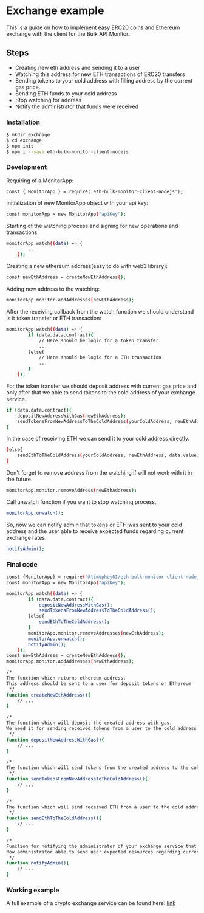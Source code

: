 # Exchange example

This is a guide on how to implement easy ERC20 coins and Ethereum exchange with the client for the Bulk API Monitor. 

## Steps

  - Creating new eth address and sending it to a user
  - Watching this address for new ETH transactions of ERC20 transfers
  - Sending tokens to your cold address with filling address by the current gas price.
  - Sending ETH funds to your cold address
  - Stop watching for address
  - Notify the administrator that funds were received

### Installation

```sh
$ mkdir exchnage 
$ cd exchange
$ npm init
$ npm i --save eth-bulk-monitor-client-nodejs
```


### Development

Requiring of a MonitorApp:
```
const { MonitorApp } = require('eth-bulk-monitor-client-nodejs');
```

Initialization of new MonitorApp object with your api key:
```sh
const monitorApp = new MonitorApp("apiKey");
```

Starting of the watching process and signing for new operations and transactions:
```sh
monitorApp.watch((data) => {
        ...
    });
```

Creating a new ethereum address(easy to do with web3 library):
```sh
const newEthAddress = createNewEthAddress();
```

Adding new address to the watching:
```sh
monitorApp.monitor.addAddresses(newEthAddress);
```

After the receiving callback from the watch function we should understand is it token transfer or ETH transaction:
```sh
monitorApp.watch((data) => {
        if (data.data.contract){
            // Here should be logic for a token transfer
            ...
        }else{
            // Here should be logic for a ETH transaction
            ...
        }
    });
```

For the token transfer we should deposit address with current gas price and only after that we able to send tokens to the cold address of your exchange service.
```sh
if (data.data.contract){
    depositNewAddressWithGas(newEthAddress);
    sendTokensFromNewAddressToTheColdAddress(yourColdAddress, newEthAddress, data.value);
}
```

In the case of receiving ETH we can send it to your cold address directly.
```sh
}else{
    sendEthToTheColdAddress(yourColdAddress, newEthAddress, data.value);
}
```

Don't forget to remove address from the watching if will not work with it in the future.
```sh
monitorApp.monitor.removeAddress(newEthAddress);
```

Call unwatch function if you want to stop watching process.
```sh
monitorApp.unwatch();
```

So, now we can notify admin that tokens or ETH was sent to your cold address and the user able to receive expected funds regarding current exchange rates.

```sh
notifyAdmin();
```

### Final code
```sh
const {MonitorApp} = require('@timophey01/eth-bulk-monitor-client-nodejs');
const monitorApp = new MonitorApp("apiKey");

monitorApp.watch((data) => {
        if (data.data.contract){
            depositNewAddressWithGas();
            sendTokensFromNewAddressToTheColdAddress();
        }else{
            sendEthToTheColdAddress();
        }
        monitorApp.monitor.removeAddresses(newEthAddress);
        monitorApp.unwatch();
        notifyAdmin();
    });
const newEthAddress = createNewEthAddress();
monitorApp.monitor.addAddresses(newEthAddress);

/*
The function which returns ethereum address.
This address should be sent to a user for deposit tokens or Ethereum
 */
function createNewEthAddress(){
    // ...
}

/*
The function which will deposit the created address with gas.
We need it for sending received tokens from a user to the cold address of your exchange service.
 */
function depositNewAddressWithGas(){
    // ...
}

/*
The function which will send tokens from the created address to the cold address of your exchange service.
 */
function sendTokensFromNewAddressToTheColdAddress(){
    // ...
}

/*
The function which will send received ETH from a user to the cold address of your exchange service.
 */
function sendEthToTheColdAddress(){
    // ...
}

/*
Function for notifying the administrator of your exchange service that tokens or ETH received on your cold address.
Now administrator able to send user expected resources regarding current exchange rate.
 */
function notifyAdmin(){
    // ...
}
```


### Working example 
A full example of a crypto exchange service can be found here: [link](https://github.com/amilabs/crypto-exchange/tree/main/example)
